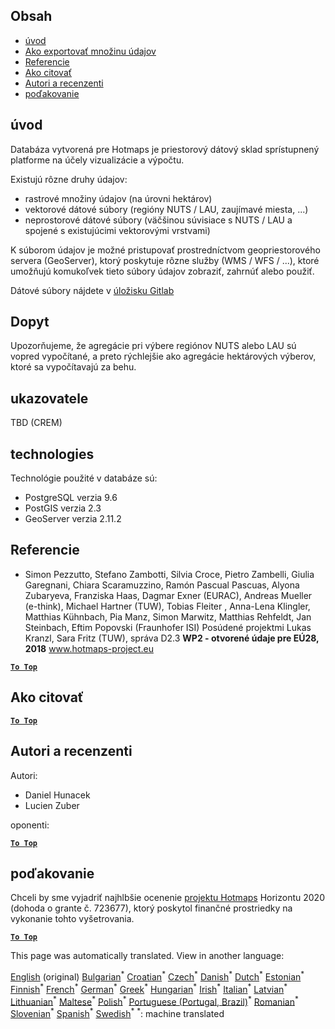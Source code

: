 <h2> Obsah </h2><ul><li> <a href="#Introduction">úvod</a> </li><li> <a href="#How-to-export-a-dataset">Ako exportovať množinu údajov</a> </li><li> <a href="#References">Referencie</a> </li><li> <a href="#How-to-cite">Ako citovať</a> </li><li> <a href="#Authors-and-reviewers">Autori a recenzenti</a> </li><li> <a href="#acknowledgement">poďakovanie</a> </li></ul><h2> úvod </h2><p> Databáza vytvorená pre Hotmaps je priestorový dátový sklad sprístupnený platforme na účely vizualizácie a výpočtu. </p><p> Existujú rôzne druhy údajov: </p><ul><li> rastrové množiny údajov (na úrovni hektárov) </li><li> vektorové dátové súbory (regióny NUTS / LAU, zaujímavé miesta, ...) </li><li> neprostorové dátové súbory (väčšinou súvisiace s NUTS / LAU a spojené s existujúcimi vektorovými vrstvami) </li></ul><p> K súborom údajov je možné pristupovať prostredníctvom geopriestorového servera (GeoServer), ktorý poskytuje rôzne služby (WMS / WFS / ...), ktoré umožňujú komukoľvek tieto súbory údajov zobraziť, zahrnúť alebo použiť. </p><p> Dátové súbory nájdete v <a href="https://gitlab.com/hotmaps">úložisku Gitlab</a> </p><h2> Dopyt </h2><p> Upozorňujeme, že agregácie pri výbere regiónov NUTS alebo LAU sú vopred vypočítané, a preto rýchlejšie ako agregácie hektárových výberov, ktoré sa vypočítavajú za behu. </p><h2> ukazovatele </h2><p> TBD (CREM) </p><h2> technologies </h2><p> Technológie použité v databáze sú: </p><ul><li> PostgreSQL verzia 9.6 </li><li> PostGIS verzia 2.3 </li><li> GeoServer verzia 2.11.2 </li></ul><h2> Referencie </h2><ul><li> Simon Pezzutto, Stefano Zambotti, Silvia Croce, Pietro Zambelli, Giulia Garegnani, Chiara Scaramuzzino, Ramón Pascual Pascuas, Alyona Zubaryeva, Franziska Haas, Dagmar Exner (EURAC), Andreas Mueller (e-think), Michael Hartner (TUW), Tobias Fleiter , Anna-Lena Klingler, Matthias Kühnbach, Pia Manz, Simon Marwitz, Matthias Rehfeldt, Jan Steinbach, Eftim Popovski (Fraunhofer ISI) Posúdené projektmi Lukas Kranzl, Sara Fritz (TUW), správa D2.3 <strong>WP2 - otvorené údaje pre EÚ28, 2018</strong> <a href="http://www.hotmaps-project.eu/wp-content/uploads/2018/05/D2.3-Hotmaps_FINAL-VERSION_for-upload.pdf">www.hotmaps-project.eu</a> </li></ul><p><ins> <code><strong><a href="#table-of-contents">To Top</a></strong></code> </ins> </p><h2> Ako citovať </h2><p><ins> <code><strong><a href="#table-of-contents">To Top</a></strong></code> </ins> </p><h2> Autori a recenzenti </h2><p> Autori: </p><ul><li> Daniel Hunacek </li><li> Lucien Zuber </li></ul><p> oponenti: </p><p><ins> <code><strong><a href="#table-of-contents">To Top</a></strong></code> </ins> </p><h2> poďakovanie </h2><p> Chceli by sme vyjadriť najhlbšie ocenenie <a href="https://www.hotmaps-project.eu">projektu Hotmaps</a> Horizontu 2020 (dohoda o grante č. 723677), ktorý poskytol finančné prostriedky na vykonanie tohto vyšetrovania. </p><p><ins> <code><strong><a href="#table-of-contents">To Top</a></strong></code> </ins> </p>

This page was automatically translated. View in another language:

[English](en-Database-behind-the-Hotmaps-toolbox) (original) [Bulgarian](bg-Database-behind-the-Hotmaps-toolbox)<sup>\*</sup> [Croatian](hr-Database-behind-the-Hotmaps-toolbox)<sup>\*</sup> [Czech](cs-Database-behind-the-Hotmaps-toolbox)<sup>\*</sup> [Danish](da-Database-behind-the-Hotmaps-toolbox)<sup>\*</sup> [Dutch](nl-Database-behind-the-Hotmaps-toolbox)<sup>\*</sup> [Estonian](et-Database-behind-the-Hotmaps-toolbox)<sup>\*</sup> [Finnish](fi-Database-behind-the-Hotmaps-toolbox)<sup>\*</sup> [French](fr-Database-behind-the-Hotmaps-toolbox)<sup>\*</sup> [German](de-Database-behind-the-Hotmaps-toolbox)<sup>\*</sup> [Greek](el-Database-behind-the-Hotmaps-toolbox)<sup>\*</sup> [Hungarian](hu-Database-behind-the-Hotmaps-toolbox)<sup>\*</sup> [Irish](ga-Database-behind-the-Hotmaps-toolbox)<sup>\*</sup> [Italian](it-Database-behind-the-Hotmaps-toolbox)<sup>\*</sup> [Latvian](lv-Database-behind-the-Hotmaps-toolbox)<sup>\*</sup> [Lithuanian](lt-Database-behind-the-Hotmaps-toolbox)<sup>\*</sup> [Maltese](mt-Database-behind-the-Hotmaps-toolbox)<sup>\*</sup> [Polish](pl-Database-behind-the-Hotmaps-toolbox)<sup>\*</sup> [Portuguese (Portugal, Brazil)](pt-Database-behind-the-Hotmaps-toolbox)<sup>\*</sup> [Romanian](ro-Database-behind-the-Hotmaps-toolbox)<sup>\*</sup>  [Slovenian](sl-Database-behind-the-Hotmaps-toolbox)<sup>\*</sup> [Spanish](es-Database-behind-the-Hotmaps-toolbox)<sup>\*</sup> [Swedish](sv-Database-behind-the-Hotmaps-toolbox)<sup>\*</sup>
<sup>\*</sup>: machine translated
